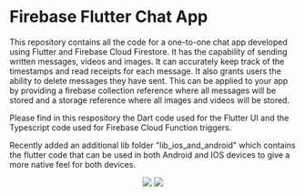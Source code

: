 # Firebase Flutter Chat App

This repository contains all the code for a one-to-one chat app developed using Flutter and Firebase Cloud Firestore. It has the capability of sending written messages, videos and images. It can accurately keep track of the timestamps and read receipts for each message. It also grants users the ability to delete messages they have sent. This can be applied to your app by providing a firebase collection reference where all messages will be stored and a storage reference where all images and videos will be stored.

Please find in this respository the Dart code used for the Flutter UI and the Typescript code used for Firebase Cloud Function triggers.


Recently added an additional lib folder "lib_ios_and_android" which contains the flutter code that can be used in both Android and IOS devices to give a more native feel for both devices.

<p align="center">
<img src = "https://user-images.githubusercontent.com/65980399/160703421-1aca5770-31d8-4f54-a879-42e034b20062.gif"/> <img src = "https://user-images.githubusercontent.com/65980399/160703606-f99bc6cd-6acd-43e9-8eef-75eb899e5ca5.gif"/>
  </p>
